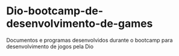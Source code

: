 # Dio-bootcamp-de-desenvolvimento-de-games
Documentos e programas desenvolvidos durante o bootcamp para desenvolvimento de jogos pela Dio
